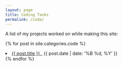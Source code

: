 ```yaml
---
layout: page
title: Coding Tasks
permalink: /code/
---
```

A list of my projects worked on while making this site:

{% for post in site.categories.code %}
  <li> <a href="{{ site.url }}{{ post.url }}"> {{ post.title }} </a>, {{ post.date | date: '%B %d, %Y' }} </li>
{% endfor %}
